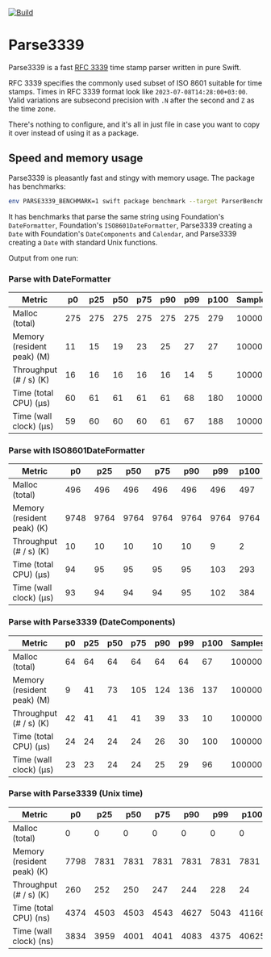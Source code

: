 [![Build](https://github.com/juri/Parse3339/actions/workflows/build.yml/badge.svg)](https://github.com/juri/Parse3339/actions/workflows/build.yml)

# Parse3339

Parse3339 is a fast [RFC 3339] time stamp parser written in pure Swift.

RFC 3339 specifies the commonly used subset of ISO 8601 suitable for time stamps. Times in RFC 3339 format look like `2023-07-08T14:28:00+03:00`. Valid variations are subsecond precision with `.N` after the second and `Z` as the time zone.

There's nothing to configure, and it's all in just file in case you want to copy it over instead of using it as a package.

[RFC 3339]: https://www.rfc-editor.org/rfc/rfc3339

## Speed and memory usage

Parse3339 is pleasantly fast and stingy with memory usage. The package has benchmarks:

```sh
env PARSE3339_BENCHMARK=1 swift package benchmark --target ParserBenchmarks
```

It has benchmarks that parse the same string using Foundation's `DateFormatter`, Foundation's `ISO8601DateFormatter`, Parse3339 creating a `Date` with Foundation's `DateComponents` and `Calendar`, and Parse3339 creating a `Date` with standard Unix functions.

Output from one run:

### Parse with DateFormatter

| Metric                     |      p0 |     p25 |     p50 |     p75 |     p90 |     p99 |    p100 | Samples |
|----------------------------|---------|---------|---------|---------|---------|---------|---------|---------|
| Malloc (total)             |     275 |     275 |     275 |     275 |     275 |     275 |     279 |  100000 |
| Memory (resident peak) (M) |      11 |      15 |      19 |      23 |      25 |      27 |      27 |  100000 |
| Throughput (# / s) (K)     |      16 |      16 |      16 |      16 |      16 |      14 |       5 |  100000 |
| Time (total CPU) (μs)      |      60 |      61 |      61 |      61 |      61 |      68 |     180 |  100000 |
| Time (wall clock) (μs)     |      59 |      60 |      60 |      60 |      61 |      67 |     188 |  100000 |


### Parse with ISO8601DateFormatter

| Metric                     |      p0 |     p25 |     p50 |     p75 |     p90 |     p99 |    p100 | Samples |
|----------------------------|---------|---------|---------|---------|---------|---------|---------|---------|
| Malloc (total)             |     496 |     496 |     496 |     496 |     496 |     496 |     497 |  100000 |
| Memory (resident peak) (K) |    9748 |    9764 |    9764 |    9764 |    9764 |    9764 |    9764 |  100000 |
| Throughput (# / s) (K)     |      10 |      10 |      10 |      10 |      10 |       9 |       2 |  100000 |
| Time (total CPU) (μs)      |      94 |      95 |      95 |      95 |      95 |     103 |     293 |  100000 |
| Time (wall clock) (μs)     |      93 |      94 |      94 |      94 |      95 |     102 |     384 |  100000 |


### Parse with Parse3339 (DateComponents)

| Metric                     |      p0 |     p25 |     p50 |     p75 |     p90 |     p99 |    p100 | Samples |
|----------------------------|---------|---------|---------|---------|---------|---------|---------|---------|
| Malloc (total)             |      64 |      64 |      64 |      64 |      64 |      64 |      67 |  100000 |
| Memory (resident peak) (M) |       9 |      41 |      73 |     105 |     124 |     136 |     137 |  100000 |
| Throughput (# / s) (K)     |      42 |      41 |      41 |      41 |      39 |      33 |      10 |  100000 |
| Time (total CPU) (μs)      |      24 |      24 |      24 |      24 |      26 |      30 |     100 |  100000 |
| Time (wall clock) (μs)     |      23 |      23 |      24 |      24 |      25 |      29 |      96 |  100000 |


### Parse with Parse3339 (Unix time)

| Metric                     |      p0 |     p25 |     p50 |     p75 |     p90 |     p99 |    p100 | Samples |
|----------------------------|---------|---------|---------|---------|---------|---------|---------|---------|
| Malloc (total)             |       0 |       0 |       0 |       0 |       0 |       0 |       0 |  100000 |
| Memory (resident peak) (K) |    7798 |    7831 |    7831 |    7831 |    7831 |    7831 |    7831 |  100000 |
| Throughput (# / s) (K)     |     260 |     252 |     250 |     247 |     244 |     228 |      24 |  100000 |
| Time (total CPU) (ns)      |    4374 |    4503 |    4503 |    4543 |    4627 |    5043 |   41166 |  100000 |
| Time (wall clock) (ns)     |    3834 |    3959 |    4001 |    4041 |    4083 |    4375 |   40625 |  100000 |
